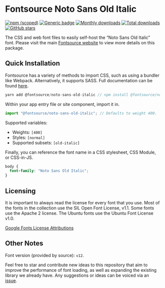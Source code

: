 # Fontsource Noto Sans Old Italic

[![npm (scoped)](https://img.shields.io/npm/v/@fontsource/noto-sans-old-italic?color=brightgreen)](https://www.npmjs.com/package/@fontsource/noto-sans-old-italic) [![Generic badge](https://img.shields.io/badge/fontsource-passing-brightgreen)](https://github.com/fontsource/fontsource) [![Monthly downloads](https://badgen.net/npm/dm/@fontsource/noto-sans-old-italic)](https://github.com/fontsource/fontsource) [![Total downloads](https://badgen.net/npm/dt/@fontsource/noto-sans-old-italic)](https://github.com/fontsource/fontsource) [![GitHub stars](https://img.shields.io/github/stars/fontsource/fontsource.svg?style=social&label=Star)](https://github.com/fontsource/fontsource/stargazers)

The CSS and web font files to easily self-host the “Noto Sans Old Italic” font. Please visit the main [Fontsource website](https://fontsource.org/fonts/noto-sans-old-italic) to view more details on this package.

## Quick Installation

Fontsource has a variety of methods to import CSS, such as using a bundler like Webpack. Alternatively, it supports SASS. Full documentation can be found [here](https://fontsource.org/docs/introduction).

```javascript
yarn add @fontsource/noto-sans-old-italic // npm install @fontsource/noto-sans-old-italic
```

Within your app entry file or site component, import it in.

```javascript
import "@fontsource/noto-sans-old-italic"; // Defaults to weight 400.
```

Supported variables:

- Weights: `[400]`
- Styles: `[normal]`
- Supported subsets: `[old-italic]`

Finally, you can reference the font name in a CSS stylesheet, CSS Module, or CSS-in-JS.

```css
body {
  font-family: "Noto Sans Old Italic";
}
```

## Licensing

It is important to always read the license for every font that you use.
Most of the fonts in the collection use the SIL Open Font License, v1.1. Some fonts use the Apache 2 license. The Ubuntu fonts use the Ubuntu Font License v1.0.

[Google Fonts License Attributions](https://fonts.google.com/attribution)

## Other Notes

Font version (provided by source): `v12`.

Feel free to star and contribute new ideas to this repository that aim to improve the performance of font loading, as well as expanding the existing library we already have. Any suggestions or ideas can be voiced via an [issue](https://github.com/fontsource/fontsource/issues).
